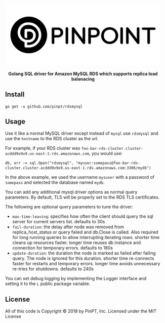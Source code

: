 <div align="center">
	<img width="500" src=".github/logo.svg" alt="pinpt-logo">
</div>

<p align="center" color="#6a737d">
	<strong>Golang SQL driver for Amazon MySQL RDS which supports replica load balanacing</strong>
</p>

## Install

```
go get -u github.com/pinpt/rdsmysql
```

## Usage

Use it like a normal MySQL driver except instead of `mysql` use `rdsmysql` and use the `hostname` to the RDS cluster as the url.

For example, if your RDS cluster was `foo-bar-rds-cluster.cluster-acddd9x9x9.us-east-1.rds.amazonaws.com`, you would use:

```
db, err := sql.Open("rdsmysql", "myuser:somepass@foo-bar-rds-cluster.cluster-acddd9x9x9.us-east-1.rds.amazonaws.com:3306/mydb")
```

In the above example, we used the username `mysuser` with a password of `somepass` and selected the database named `mydb`.

You can add any additional mysql driver options as normal query parameters.  By default, TLS will be properly set to the RDS TLS certificates.

The following are optional query parameters to tune the driver:

- `max-time-leaving`: specifies how often the client should query the sql server for current servers list. defaults to 30s
- `fail-duration`: the delay after node was removed from replica_host_status or query failed and db.Close is called. Also required for long running queries to allow interrupting iterating rows. shorter time cleans up resources faster. longer time reuses db instance and connection for temporary errors. defaults to 180s
- `update-duration`: the duration the node is marked as failed after failing query. The node is ignored for this duration. shorter time re-connects faster for restarts and temporary errors. longer time avoids unnecessary re-tries for shutdowns. defaults to 240s

You can set debug logging by implementing the Logger interface and setting it to the `L` public package variable.

## License

All of this code is Copyright &copy; 2018 by PinPT, Inc. Licensed under the MIT License
